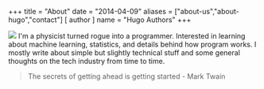 +++
title = "About"
date = "2014-04-09"
aliases = ["about-us","about-hugo","contact"]
[ author ]
  name = "Hugo Authors"
+++

![](https://media.giphy.com/media/Nx0rz3jtxtEre/giphy.gif)
I'm a physicist turned rogue into a programmer. Interested in learning about machine learning, statistics, and details behind how program works. I mostly write about simple but slightly technical stuff and some general thoughts on the tech industry from time to time.

> The secrets of getting ahead is getting started - Mark Twain
